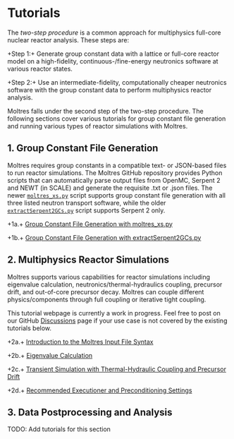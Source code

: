 # Tutorials

The *two-step procedure* is a common approach for multiphysics full-core nuclear reactor analysis.
These steps are:

+Step 1:+ Generate group constant data with a lattice or full-core reactor model on a
high-fidelity, continuous-/fine-energy neutronics software at various reactor states.

+Step 2:+ Use an intermediate-fidelity, computationally cheaper neutronics software with the
group constant data to perform multiphysics reactor analysis.

Moltres falls under the second step of the two-step procedure. The following sections cover
various tutorials for group constant file generation and running various types of reactor
simulations with Moltres.

## 1. Group Constant File Generation

Moltres requires group constants in a compatible text- or JSON-based files to run reactor
simulations. The Moltres GitHub repository provides Python scripts that can automatically parse
output files from OpenMC, Serpent 2 and NEWT (in SCALE) and generate the requisite .txt or .json
files. The newer [`moltres_xs.py`](https://github.com/arfc/moltres/blob/devel/python/moltres_xs.py)
script supports group constant file generation with all three listed neutron transport software,
while the older
[`extractSerpent2GCs.py`](https://github.com/arfc/moltres/blob/devel/python/extractSerpent2GCs.py)
script supports Serpent 2 only.

+1a.+ [Group Constant File Generation with moltres_xs.py](moltres_xs.md)

+1b.+ [Group Constant File Generation with extractSerpent2GCs.py](sss2_gc.md)

## 2. Multiphysics Reactor Simulations

Moltres supports various capabilities for reactor simulations including eigenvalue calculation,
neutronics/thermal-hydraulics coupling, precursor drift, and out-of-core precursor decay. Moltres
can couple different physics/components through full coupling or iterative tight
coupling.

This tutorial webpage is currently a work in progress. Feel free to post on our GitHub
[Discussions](https://github.com/arfc/moltres/discussions) page if your use case is not covered by
the existing tutorials below.

+2a.+ [Introduction to the Moltres Input File Syntax](getting_started/eigenvalue.md)

+2b.+ [Eigenvalue Calculation](getting_started/eigenvalue_nt_action.md)

+2c.+ [Transient Simulation with Thermal-Hydraulic Coupling and Precursor Drift](getting_started/transient.md)

+2d.+ [Recommended Executioner and Preconditioning Settings](getting_started/recommended.md)

## 3. Data Postprocessing and Analysis

TODO: Add tutorials for this section

